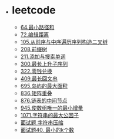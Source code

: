 * # leetcode
  * [64.最小路径和](https://github.com/junchao-ustc/leetcode/blob/master/%E9%A2%98%E7%9B%AE/64.%E6%9C%80%E5%B0%8F%E8%B7%AF%E5%BE%84%E5%92%8C.md)
  * [72.编辑距离](https://github.com/junchao-ustc/leetcode/blob/master/%E9%A2%98%E7%9B%AE/72.%E7%BC%96%E8%BE%91%E8%B7%9D%E7%A6%BB.md)
  * [105.从前序与中序遍历序列构造二叉树](https://github.com/junchao-ustc/leetcode/blob/master/%E9%A2%98%E7%9B%AE/105.%E4%BB%8E%E5%89%8D%E5%BA%8F%E4%B8%8E%E4%B8%AD%E5%BA%8F%E9%81%8D%E5%8E%86%E5%BA%8F%E5%88%97%E6%9E%84%E9%80%A0%E4%BA%8C%E5%8F%89%E6%A0%91.md)
  * [208.前缀树](https://github.com/junchao-ustc/leetcode/blob/master/%E9%A2%98%E7%9B%AE/208.%E5%AE%9E%E7%8E%B0%E5%89%8D%E7%BC%80%E6%A0%91.md)
  * [211.添加与搜索单词](https://github.com/junchao-ustc/leetcode/blob/master/%E9%A2%98%E7%9B%AE/211.%E6%B7%BB%E5%8A%A0%E4%B8%8E%E6%90%9C%E7%B4%A2%E5%8D%95%E8%AF%8D.md)
  * [300.最长上升子序列](https://github.com/junchao-ustc/leetcode/blob/master/%E9%A2%98%E7%9B%AE/300.%E6%9C%80%E9%95%BF%E4%B8%8A%E5%8D%87%E5%AD%90%E5%BA%8F%E5%88%97.md](https://github.com/junchao-ustc/leetcode/blob/master/题目/300.最长上升子序列.md))
  * [322.零钱兑换](https://github.com/junchao-ustc/leetcode/blob/master/%E9%A2%98%E7%9B%AE/322.%E9%9B%B6%E9%92%B1%E5%85%91%E6%8D%A2..md)
  * [409.最长回文串](https://github.com/junchao-ustc/leetcode/blob/master/%E9%A2%98%E7%9B%AE/409.%E6%9C%80%E9%95%BF%E5%9B%9E%E6%96%87%E4%B8%B2.md)
  * [695.岛屿的最大面积](https://github.com/junchao-ustc/leetcode/blob/master/%E9%A2%98%E7%9B%AE/695.%E5%B2%9B%E5%B1%BF%E7%9A%84%E6%9C%80%E5%A4%A7%E9%9D%A2%E7%A7%AF.md)
  * [836.矩阵重叠](https://github.com/junchao-ustc/leetcode/blob/master/%E9%A2%98%E7%9B%AE/836.%E7%9F%A9%E9%98%B5%E9%87%8D%E5%8F%A0.md)
  * [876.链表的中间节点](https://github.com/junchao-ustc/leetcode/blob/master/%E9%A2%98%E7%9B%AE/876.%E9%93%BE%E8%A1%A8%E7%9A%84%E4%B8%AD%E9%97%B4%E8%8A%82%E7%82%B9.md)
  * [945.使数组唯一的最小增量](https://github.com/junchao-ustc/leetcode/blob/master/%E9%A2%98%E7%9B%AE/945.%E4%BD%BF%E6%95%B0%E7%BB%84%E5%94%AF%E4%B8%80%E7%9A%84%E6%9C%80%E5%B0%8F%E5%A2%9E%E9%87%8F.md)
  * [1071.字符串的最大公因子](https://github.com/junchao-ustc/leetcode/blob/master/%E9%A2%98%E7%9B%AE/1071.%E5%AD%97%E7%AC%A6%E4%B8%B2%E7%9A%84%E6%9C%80%E5%A4%A7%E5%85%AC%E5%9B%A0%E5%AD%90.md)
  * [面试题 字符串压缩](https://github.com/junchao-ustc/leetcode/blob/master/%E9%A2%98%E7%9B%AE/%E9%9D%A2%E8%AF%95%E9%A2%98%20%E5%AD%97%E7%AC%A6%E4%B8%B2%E5%8E%8B%E7%BC%A9.md)
  * [面试题40. 最小的k个数](https://github.com/junchao-ustc/leetcode/blob/master/%E9%A2%98%E7%9B%AE/%E9%9D%A2%E8%AF%95%E9%A2%9840.%20%E6%9C%80%E5%B0%8F%E7%9A%84k%E4%B8%AA%E6%95%B0.md)